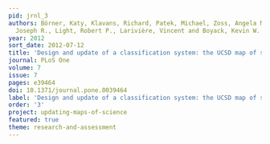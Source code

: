 ```yaml
---
pid: jrnl_3
authors: Börner, Katy, Klavans, Richard, Patek, Michael, Zoss, Angela M., Biberstine,
  Joseph R., Light, Robert P., Larivière, Vincent and Boyack, Kevin W.
year: 2012
sort_date: 2012-07-12
title: 'Design and update of a classification system: the UCSD map of science'
journal: PLoS One
volume: 7
issue: 7
pages: e39464
doi: 10.1371/journal.pone.0039464
label: 'Design and update of a classification system: the UCSD map of science'
order: '3'
project: updating-maps-of-science
featured: true
theme: research-and-assessment
---
```

